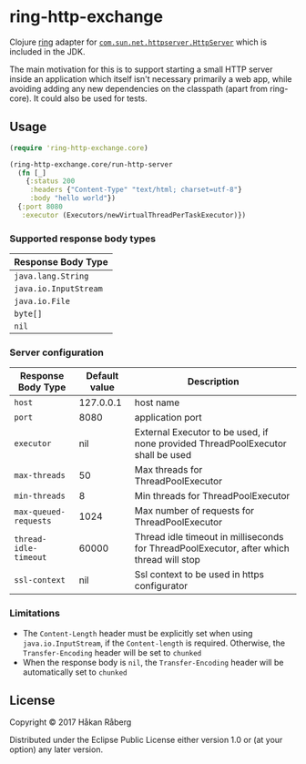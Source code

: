 # ring-http-exchange

Clojure [ring](https://github.com/ring-clojure/ring) adapter for
[
`com.sun.net.httpserver.HttpServer`](https://docs.oracle.com/javase/8/docs/jre/api/net/httpserver/spec/com/sun/net/httpserver/HttpServer.html)
which is included in the JDK.

The main motivation for this is to support starting a small HTTP
server inside an application which itself isn't necessary primarily a
web app, while avoiding adding any new dependencies on the classpath
(apart from ring-core). It could also be used for tests.

## Usage

``` clojure
(require 'ring-http-exchange.core)

(ring-http-exchange.core/run-http-server
  (fn [_]
    {:status 200
     :headers {"Content-Type" "text/html; charset=utf-8"}
     :body "hello world"})
  {:port 8080
   :executor (Executors/newVirtualThreadPerTaskExecutor)})
```

### Supported response body types

| Response Body Type    | 
|-----------------------|
| `java.lang.String`    |
| `java.io.InputStream` |
| `java.io.File`        |
| `byte[]`              |
| `nil`                 |

### Server configuration

| Response Body Type    | Default value | Description                                                                              |
|-----------------------|---------------|------------------------------------------------------------------------------------------|
| `host`                | 127.0.0.1     | host name                                                                                |
| `port`                | 8080          | application port                                                                         |
| `executor`            | nil           | External Executor to be used, if none provided  ThreadPoolExecutor shall be used         |
| `max-threads`         | 50            | Max threads for ThreadPoolExecutor                                                       |
| `min-threads`         | 8             | Min threads for ThreadPoolExecutor                                                       |
| `max-queued-requests` | 1024          | Max number of requests for ThreadPoolExecutor                                            |                                           
| `thread-idle-timeout` | 60000         | Thread idle timeout in milliseconds for ThreadPoolExecutor, after which thread will stop |
| `ssl-context`         | nil           | Ssl context to be used in https configurator                                             |

### Limitations

* The `Content-Length` header must be explicitly set when using `java.io.InputStream`, if the `Content-length` is
  required. Otherwise, the `Transfer-Encoding` header will be set to `chunked`
* When the response body is `nil`, the `Transfer-Encoding` header will be automatically set to `chunked`

## License

Copyright © 2017 Håkan Råberg

Distributed under the Eclipse Public License either version 1.0 or (at
your option) any later version.
